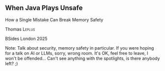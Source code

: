 <!-- markdownlint-disable MD041 -->

## When Java Plays Unsafe

How a Single Mistake Can Break Memory Safety

Thomas <span style="font-variant:small-caps;">Leplus</span>

BSides London 2025

Note: Talk about security, memory safety in particular. If you were
hoping for a talk on AI or LLMs, sorry, wrong room. It's OK, feel
free to leave, I won't be offended... Can't see anything with the
spotlights, is there anybody left? ;)
